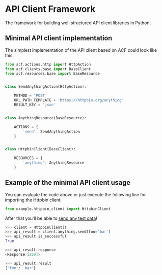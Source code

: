 # API Client Framework

The framework for building well structured API client libraries in Python.

## Minimal API client implementation

The simplest implementation of the API client based on ACF could look like this:

```python
from acf.actions.http import HttpAction
from acf.clients.base import BaseClient
from acf.resources.base import BaseResource


class SendAnythingAction(HttpAction):

    METHOD = 'POST'
    URL_PATH_TEMPLATE = 'https://httpbin.org/anything'
    RESULT_KEY = 'json'


class AnythingResource(BaseResource):

    ACTIONS = {
        'send': SendAnythingAction
    }


class HttpbinClient(BaseClient):

    RESOURCES = {
        'anything': AnythingResource
    }
```

## Example of the minimal API client usage

You can evaluate the code above or just execute the following line for importing the Httpbin client.

```python
from example.httpbin_client import HttpbinClient
```

After that you'll be able to [send any test data](http://httpbin.org/#/Anything/post_anything)!

```python
>>> client = HttpbinClient()
>>> api_result = client.anything.send(foo='bar')
>>> api_result.is_successful
True

>>> api_result.response
<Response [200]>

>>> api_result.result
{'foo': 'bar'}
```
